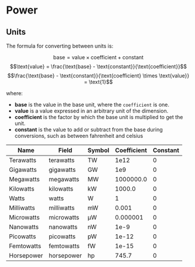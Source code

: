# Power

## Units

The formula for converting between units is:

$$\text{base} = \text{value} \times \text{coefficient} + \text{constant}$$
$$\text{value} = \frac{\text{base} - \text{constant}}{\text{coefficient}}$$
$$\frac{\text{base} - \text{constant}}{\text{coefficient} \times \text{value}} = \text{1}$$

where:

- **base** is the value in the base unit, where the
  `coefficient` is one.
- **value** is a value expressed in an arbitrary unit of
  the dimension.
- **coefficient** is the factor by which the base unit is
  multiplied to get the unit.
- **constant** is the value to add or subtract from the base
  during conversions, such as between fahrenheit and celsius

| Name       | Field      | Symbol | Coefficient | Constant |
| ---------- | ---------- | ------ | ----------- | -------- |
| Terawatts  | terawatts  | TW     | 1e12        | 0        |
| Gigawatts  | gigawatts  | GW     | 1e9         | 0        |
| Megawatts  | megawatts  | MW     | 1000000.0   | 0        |
| Kilowatts  | kilowatts  | kW     | 1000.0      | 0        |
| Watts      | watts      | W      | 1           | 0        |
| Milliwatts | milliwatts | mW     | 0.001       | 0        |
| Microwatts | microwatts | µW     | 0.000001    | 0        |
| Nanowatts  | nanowatts  | nW     | 1e-9        | 0        |
| Picowatts  | picowatts  | pW     | 1e-12       | 0        |
| Femtowatts | femtowatts | fW     | 1e-15       | 0        |
| Horsepower | horsepower | hp     | 745.7       | 0        |
